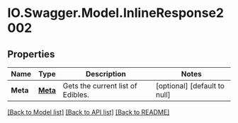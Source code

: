 # IO.Swagger.Model.InlineResponse2002
## Properties

Name | Type | Description | Notes
------------ | ------------- | ------------- | -------------
**Meta** | [**Meta**](Meta.md) | Gets the current list of Edibles. | [optional] [default to null]

[[Back to Model list]](../README.md#documentation-for-models) [[Back to API list]](../README.md#documentation-for-api-endpoints) [[Back to README]](../README.md)

